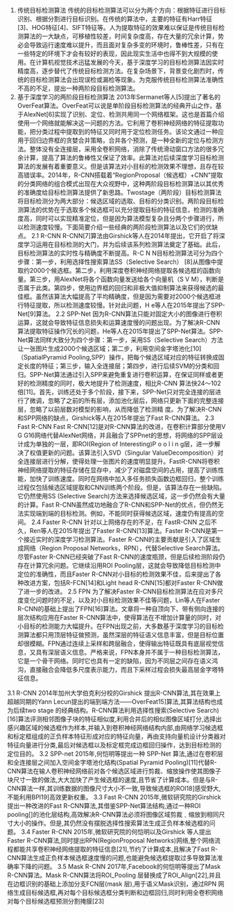 1. 传统目标检测算法
传统的目标检测算法可以分为两个方向：根据特征进行目标识别、根据分割进行目标识别。在传统的算法中，主要的特征有Harr特征[3]、HOG特征[4]、SIFT特征等。人为提取特征的效果难以保证是传统目标检测算法的一大缺点，可移植性较差，时间复杂度高，存在大量的冗余计算，势必会导致运行速度难以提升，而且面对复杂多变的环境时，鲁棒性差，只有在一些特定的环境下才会有较好的表现，因此现实生活中也得不到大规模的使用。在计算机视觉技术迅猛发展的今天，基于深度学习的目标检测算法因实时精度高，逐步替代了传统目标检测方法。在复杂场景下，背景变化剧烈时，传统的目标检测算法会出现误检或漏检等现象。为克服传统目标检测算法准确性不高的不足，提出一种两阶段目标检测算法。
2. 基于深度学习的两阶段目标检测算法
2013年Sermanet等人[5]提出了著名的OverFeat算法。OverFeat可以说是单阶段目标检测算法的经典开山之作，基于AlexNet[6]实现了识别、定位、检测共用同一个网络框架。这也是首篇介绍使用一个网络就能解决这一问题的方法。它利用了卷积神经网络的特征提取功能，把分类过程中提取到的特征又同时用于定位检测任务。该论文通过一种应用于回归边界框的贪婪合并策略，合并各个预测，是一种全新的定位与检测方法。整体没有全连接层，采用全卷积网络，消除了传统滑动窗口方法的很多冗余计算，提高了算法的鲁棒性又保证了效率。此算法对后续深度学习目标检测算法的发展有着重要意义。但是该算法对小目标的检测效果不理想，且存在较高错误率。2014年，R-CNN搭载着“RegionProposal（候选框）+CNN”提取的分类网络的组合模式出现在大众视野中，这种两阶段目标检测算法以其优秀的准确度给目标检测算法提供了新思路。Twostage（两阶段）目标检测算法将目标检测分为两大部分：候选区域的选取、目标的分类识别。两阶段目标检测算法的优势在于选取多个候选框可以充分提取目标的特征信息，检测的准确度高，同时可以实现精准定位，但是因为算法模型复杂且分两个步骤进行，所以检测速度较慢。下面简要介绍一些经典的两阶段检测算法以及它们的优缺点。
2.1 R-CNN
R-CNN[7]算法由Girshick等人在2014年提出，它开启了将深度学习运用在目标检测的大门，并为后续该系列检测算法奠定了基础。此后，目标检测算法的实时性与精确度不断提高。R-C N N目标检测算法可分为四个
步骤：第一步，利用选择性搜索算法SS（Selective Search） [8]从图像中提取约2000个候选框。第二步，利用深度卷积神经网络提取各候选框的函数向量。第三步，用AlexNet将各个函数向量发送给各个向量机（S V M），判断是否属于此类。第四步，使用边界框的回归和非极大值抑制算法来获得候选的最佳框。虽然该算法大幅提高了平均精确度，但是因为需要对2000个候选框进行特征提取，所以检测速度较慢。针对此问题，H e等人在2015年提出了SPP-Net[9]算法。
2.2 SPP-Net
因为R-CNN算法只能对固定大小的图像进行卷积运算，这就会导致特征信息损失和运算速度慢的问题出现。为了解决R-CNN算法提取特征操作冗长的问题，He等人在2015年提出了SPP-Net算法。SPP-Net算法同样大致分为四个步骤：第一步，采用SS（Selective Search）方法让一张图片生成2000个候选区域；第二步，利用空间金字塔池化[10]（SpatialPyramid Pooling,SPP）操作，把每个候选区域对应的特征转换成固定长度的特征；第三步，输入全连接层；第四步，进行后续SVM的分类和回归。SPP-Net算法通过引入SPP来避免重复进行卷积运算，在保证同样或者更好的检测精度的同时，极大地提升了检测速度，相比R-CNN 算法快24～102倍[11]。首先，训练还处于多个阶段，接下来，SPP-Net只对完全连接的层进行了微调，忽略了之前的所有层，添加池化层后，网络只更新下面的完整连接层，忽略了以前层数对模型的影响，从而降低了检测精
度。为了解决R-CNN和SPP网络的缺点，Girshick等人在2015年提出了Fast R-CNN算法。
2.3 Fast R-CNN
Fast R-CNN[12]是对R-CNN算法的改进，在卷积计算部分使用V G G16网络代替AlexNet网络，并且融合了SPPnet的思想，将网络的SPP层设计成为单独的一层，即ROI(Region of Interesting)P o o l i n g层，进一步解决了权值更新的问题。该算法引入SVD（Singular ValueDecomposition）对全连接层进行分解，使得处理一张图片的速度明显提升。FastR-CNN将卷积神经网络提取的特征存储在显存中，减少了对磁盘空间的占用，提高了训练性能，加快了训练速度。同时在网络中加入多任务损失函数边框回归，整个训练过程仅包括候选区域提取和CNN训练两个阶段。但是，该算法存在一些缺陷。它仍然使用SS (Selective
Search)方法来选择候选区域，这一步仍然会有大量的计算。Fast R-CNN虽然成功地融合了R-CNN和SPP-Net的优点，但仍然无法实现端到端的目标检测。例如，不能同时获得候选区域，速度仍有提高的空间。
2.4 Faster R-CNN
针对以上网络存在的不足，在 FastR-CNN 之后不久，Ren等人在2015年提出了Faster R-CNN[13]算法。Faster R-CNN是第一个接近实时的深度学习检测算法。Faster R-CNN的主要贡献是引入了区域生成网络（Region Proposal Networks，RPN），代替Selective Search算法。尽管Faster R-CNN已经突破了Fast R-CNN的速度瓶颈，但是后续检测阶段仍存在计算冗余问题。它继续沿用ROI Pooling层，这就会导致降低目标检测中定位的准确性，而且Faster R-CNN对小目标的检测效果不佳，后来提出了各种改进方案，包括R-FCN[14]和Light head R-CNN[15]都对Faster R-CNN做了进一步的改进。
2.5 FPN
为了解决Faster R-CNN目标检测算法在应对多尺度变化问题时的不足，以及对小目标检测效果不佳等问题，Lin等人在Faster R-CNN的基础上提出了FPN[16]算法。文章将一种自顶向下、带有侧向连接的层次结构应用在Faster R-CNN算法中，使得算法在不增加计算量的同时，对小目标的检测能力大幅提升。在FPN出现之前，大多数基于深度学习的目标检测算法都只用顶层特征做预测，虽然深层的特征语义信息丰富，但是目标位置却很模糊。FPN通过连续上采样和跨层融合，使得输出特征既具有底层视觉信息，又具有深层语义信息。严格来说，FPN本身并不属于一种目标检测算法，它是一个骨干网络。同时它也具有一定的缺陷，因为不同层之间存在语义鸿沟，直接融合会降低多尺度表示能力，而且下采样过程会损失最高层金字塔特征信息。

3.1 R-CNN
2014年加州大学伯克利分校的Girshick 提出R-CNN算法,其在效果上超越同期的Yann Lecun提出的端到端方法——OverFeat15]算法,其算法结构也成为后续two stage 的经典结构。R-CNN算法利用选择性搜索(Selective Search)[16]算法评测相邻图像子块的特征相似度,利用合并后的相似图像区域打分,选择出感兴趣区域的候选框作为样本,并输入到卷积神经网络结构内部,由网络学习候选框和标定框组成的正负样本特征形成对应的特征向量，再由支持向量机设计分类器对特征向量进行分类,最后对候选框以及标定框完成边框回归操作，达到目标检测的定位目的。
3.2 SPP-net
2015年,何恺明等提出一种 SPP-Net 算法,通过在卷积层和全连接层之间加入空间金字塔池化结构(Spatial Pyramid Pooling)[11]代替R-CNN算法在输人卷积神经网络前对各个候选区域进行剪裁、缩放操作使其图像子块尺寸一致的做法,大大加快了产生候选框的速度,且节省了计算成本。但是与R-CNN算法一样,其训练数据的图像尺寸大小不一致,导致候选框的ROI18]感受野大,不能利用BPl19]高效更新权重。
3.3 Fast R-CNN
2015年,微软研究院的Girshick 提出一种改进的Fast R-CNN算法,其借鉴SPP-Net算法结构,通过一种ROI pooling[]的池化层结构,高效解决R-CNN算法必须将图像区域剪裁﹑缩放到相同尺寸大小的操作。但是,其仍然没有摆脱选择性搜索算法生成正负样本候选框的问题。
3.4 Faster R-CNN
2015年,微软研究院的何恺明以及Girshick 等人提出Faster R-CNN算法,同时提出RPN(RegionProposal Networks)网络,整个网络流程都能共享卷积神经网络提取的特征信息[21],节约了计算成本,且解决了Fast R-CNN算法生成正负样本候选框速度慢的问题,也能避免候选框提取过多导致算法准确率下降的问题。
3.5 Mask R-CNN
2017年,Facebook的何恺明等提出了Mask R-CNN算法。Mask R-CNN算法将ROI_Pooling 层替换成了ROI_Align[22],并且在边框识别的基础上添加分支FCN层(mask 层),用于语义Mask识别，通过RPN 网络生成目标候选框,再对每个目标候选框分类判断和边框回归,同时利用全卷积网络对每个目标候选框预测分割掩膜[23]
